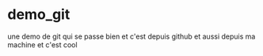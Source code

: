 # demo_git
une demo de git qui se passe bien
et c'est depuis github
et aussi depuis ma machine
et c'est cool
